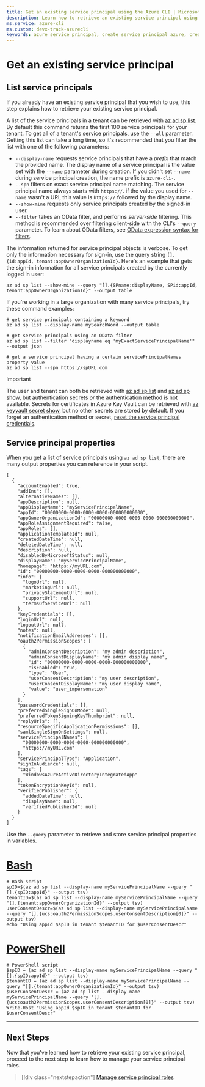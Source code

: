 ```yaml
---
title: Get an existing service principal using the Azure CLI | Microsoft Docs
description: Learn how to retrieve an existing service principal using the Azure CLI.
ms.service: azure-cli
ms.custom: devx-track-azurecli
keywords: azure service principal, create service principal azure, create service principal azure cli
---
```


# Get an existing service principal

## List service principals

If you already have an existing service principal that you wish to use, this step explains how to retrieve your existing service principal.

A list of the service principals in a tenant can be retrieved with [az ad sp list](/cli/azure/ad/sp#az-ad-sp-list). By default this command returns the first 100 service principals for your tenant. To get all of a tenant's service principals, use the `--all` parameter. Getting this list can take a long time, so it's recommended that you filter the list with one of the following parameters:

* `--display-name` requests service principals that have a _prefix_ that match the provided name. The display name of a service principal is the value set with the `--name`
parameter during creation. If you didn't set `--name` during service principal creation, the name prefix is `azure-cli-`.
* `--spn` filters on exact service principal name matching. The service principal name always starts with `https://`.
if the value you used for `--name` wasn't a URI, this value is `https://` followed by the display name.
* `--show-mine` requests only service principals created by the signed-in user.
* `--filter` takes an OData filter, and performs _server-side_ filtering. This method is recommended over filtering client-side with the CLI's `--query` parameter. To learn about OData filters, see [OData expression syntax for filters](/rest/api/searchservice/odata-expression-syntax-for-azure-search).

The information returned for service principal objects is verbose. To get only the information necessary for sign-in, use the query string
`[].{id:appId, tenant:appOwnerOrganizationId}`. Here's an example that gets the sign-in information for all service principals created by the currently logged in user:

```azurecli-interactive
az ad sp list --show-mine --query "[].{SPname:displayName, SPid:appId, tenant:appOwnerOrganizationId}" --output table
```

If you're working in a large organization with many service principals, try these command examples:

```azurecli-interactive
# get service principals containing a keyword
az ad sp list --display-name mySearchWord --output table

# get service principals using an OData filter
az ad sp list --filter "displayname eq 'myExactServicePrincipalName'" --output json

# get a service principal having a certain servicePrincipalNames property value
az ad sp list --spn https://spURL.com
```

> [!IMPORTANT]
>
> The user and tenant can both be retrieved with [az ad sp list](/cli/azure/ad/sp#az-ad-sp-list) and [az ad sp show](/cli/azure/ad/sp#az-ad-sp-show), but authentication secrets _or_ the authentication method is not available. Secrets for certificates in Azure Key Vault can be retrieved with [az keyvault secret show](/cli/azure/keyvault/secret#az-keyvault-secret-show), but no other secrets are stored by default. If you forget an authentication method or secret, [reset the service principal credentials](./azure-cli-sp-tutorial-7.md).

## Service principal properties

When you get a list of service principals using `az ad sp list`, there are many output properties you can reference in your script.

```output
[
  {
    "accountEnabled": true,
    "addIns": [],
    "alternativeNames": [],
    "appDescription": null,
    "appDisplayName": "myServicePrincipalName",
    "appId": "00000000-0000-0000-0000-000000000000",
    "appOwnerOrganizationId": "00000000-0000-0000-0000-000000000000",
    "appRoleAssignmentRequired": false,
    "appRoles": [],
    "applicationTemplateId": null,
    "createdDateTime": null,
    "deletedDateTime": null,
    "description": null,
    "disabledByMicrosoftStatus": null,
    "displayName": "myServicePrincipalName",
    "homepage": "https://myURL.com",
    "id": "00000000-0000-0000-0000-000000000000",
    "info": {
      "logoUrl": null,
      "marketingUrl": null,
      "privacyStatementUrl": null,
      "supportUrl": null,
      "termsOfServiceUrl": null
    },
    "keyCredentials": [],
    "loginUrl": null,
    "logoutUrl": null,
    "notes": null,
    "notificationEmailAddresses": [],
    "oauth2PermissionScopes": [
      {
        "adminConsentDescription": "my admin description",
        "adminConsentDisplayName": "my admin display name",
        "id": "00000000-0000-0000-0000-000000000000",
        "isEnabled": true,
        "type": "User",
        "userConsentDescription": "my user description",
        "userConsentDisplayName": "my user display name",
        "value": "user_impersonation"
      }
    ],
    "passwordCredentials": [],
    "preferredSingleSignOnMode": null,
    "preferredTokenSigningKeyThumbprint": null,
    "replyUrls": [],
    "resourceSpecificApplicationPermissions": [],
    "samlSingleSignOnSettings": null,
    "servicePrincipalNames": [
      "00000000-0000-0000-0000-000000000000",
      "https://myURL.com"
    ],
    "servicePrincipalType": "Application",
    "signInAudience": null,
    "tags": [
      "WindowsAzureActiveDirectoryIntegratedApp"
    ],
    "tokenEncryptionKeyId": null,
    "verifiedPublisher": {
      "addedDateTime": null,
      "displayName": null,
      "verifiedPublisherId": null
    }
  }
]
```

Use the `--query` parameter to retrieve and store service principal properties in variables.

# [Bash](#tab/bash)

```azurecli-interactive
# Bash script
spID=$(az ad sp list --display-name myServicePrincipalName --query "[].{spID:appId}" --output tsv)
tenantID=$(az ad sp list --display-name myServicePrincipalName --query "[].{tenant:appOwnerOrganizationId}" --output tsv)
userConsentDescr=$(az ad sp list --display-name myServicePrincipalName --query "[].{ucs:oauth2PermissionScopes.userConsentDescription[0]}" --output tsv)
echo "Using appId $spID in tenant $tenantID for $userConsentDescr"
```

# [PowerShell](#tab/powershell)

```azurecli
# PowerShell script
$spID = (az ad sp list --display-name myServicePrincipalName --query "[].{spID:appId}" --output tsv)
$tenantID = (az ad sp list --display-name myServicePrincipalName --query "[].{tenant:appOwnerOrganizationId}" --output tsv)
$userConsentDescr = (az ad sp list --display-name myServicePrincipalName --query "[].{ucs:oauth2PermissionScopes.userConsentDescription[0]}" --output tsv)
Write-Host "Using appId $spID in tenant $tenantID for $userConsentDescr"

```

---

## Next Steps

Now that you've learned how to retrieve your existing service principal, proceed to the next step to learn how to manage your service principal roles.

> [!div class="nextstepaction"]
> [Manage service principal roles](./azure-cli-sp-tutorial-5.md)
